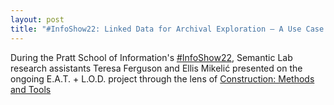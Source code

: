 ```yaml
---
layout: post
title: "#InfoShow22: Linked Data for Archival Exploration – A Use Case from the Rauschenberg Archives Part 1"
---
```

During the Pratt School of Information's [#InfoShow22](https://studentwork.prattsi.org/infoshow/2022/infoshow22-is-back-in-person), Semantic Lab research assistants Teresa Ferguson and Ellis Mikelić presented on the ongoing E.A.T. + L.O.D. project through the lens of [Construction: Methods and Tools](https://studentwork.prattsi.org/infoshow/2022/semantic-lab-at-pratt-linked-data-for-archival-exploration-a-use-case-from-the-rauschenberg-archives-part-1-construction-methods-and-tools) 
